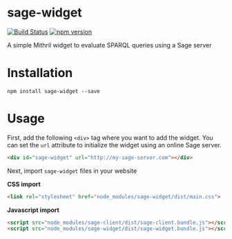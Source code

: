 # sage-widget
[![Build Status](https://travis-ci.org/sage-org/sage-widget.svg?branch=master)](https://travis-ci.org/sage-org/sage-widget)
[![npm version](https://badge.fury.io/js/sage-widget.svg)](https://badge.fury.io/js/sage-widget)

A simple Mithril widget to evaluate SPARQL queries using a Sage server

# Installation

```
npm install sage-widget --save
```

# Usage

First, add the following `<div>` tag where you want to add the widget.
You can set the `url` attribute to initialize the widget using an online Sage server.

```html
<div id="sage-widget" url="http://my-sage-server.com"></div>
```

Next, import `sage-widget` files in your website

**CSS import**
```html
<link rel="stylesheet" href="node_modules/sage-widget/dist/main.css">
```

**Javascript import**
```html
<script src="node_modules/sage-client/dist/sage-client.bundle.js"></script>
<script src="node_modules/sage-widget/dist/sage-widget.bundle.js"></script>
```
